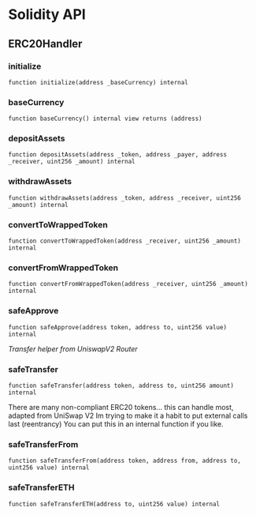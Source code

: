# Solidity API

## ERC20Handler

### initialize

```solidity
function initialize(address _baseCurrency) internal
```

### baseCurrency

```solidity
function baseCurrency() internal view returns (address)
```

### depositAssets

```solidity
function depositAssets(address _token, address _payer, address _receiver, uint256 _amount) internal
```

### withdrawAssets

```solidity
function withdrawAssets(address _token, address _receiver, uint256 _amount) internal
```

### convertToWrappedToken

```solidity
function convertToWrappedToken(address _receiver, uint256 _amount) internal
```

### convertFromWrappedToken

```solidity
function convertFromWrappedToken(address _receiver, uint256 _amount) internal
```

### safeApprove

```solidity
function safeApprove(address token, address to, uint256 value) internal
```

_Transfer helper from UniswapV2 Router_

### safeTransfer

```solidity
function safeTransfer(address token, address to, uint256 amount) internal
```

There are many non-compliant ERC20 tokens... this can handle most, adapted from UniSwap V2
Im trying to make it a habit to put external calls last (reentrancy)
You can put this in an internal function if you like.

### safeTransferFrom

```solidity
function safeTransferFrom(address token, address from, address to, uint256 value) internal
```

### safeTransferETH

```solidity
function safeTransferETH(address to, uint256 value) internal
```


